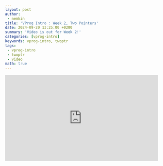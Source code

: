 ```yaml
---
layout: post
author:
 - nemkin
title: 'VProg Intro : Week 2, Two Pointers'
date: 2024-09-20 13:25:00 +0200
summary: 'Video is out for Week 2!'
categories: [vprog-intro]
keywords: vprog-intro, twoptr
tags:
 - vprog-intro
 - twoptr
 - video
math: true
---
```


<iframe
  width="100%"
  src="https://www.youtube.com/embed/bU9WFcRTqXQ?si=fKmUR4k427OIPN10"
  title="YouTube video player"
  frameborder="0"
  allow="accelerometer; autoplay; clipboard-write; encrypted-media; gyroscope; picture-in-picture; web-share"
  referrerpolicy="strict-origin-when-cross-origin"
  allowfullscreen
  style="aspect-ratio: 16 / 9;"
></iframe>
